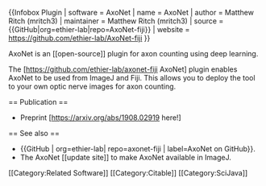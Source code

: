 {{Infobox Plugin
| software               = AxoNet
| name                   = AxoNet
| author                 = Matthew Ritch (mritch3)
| maintainer             = Matthew Ritch (mritch3)
| source                 = {{GitHub|org=ethier-lab|repo=AxoNet-fiji}}
| website                = https://github.com/ethier-lab/AxoNet-fiji
}}

AxoNet is an [[open-source]] plugin for axon counting using deep learning.

The [https://github.com/ethier-lab/axonet-fiji AxoNet] plugin enables AxoNet to be used from ImageJ and Fiji. This allows you to deploy the tool to your own optic nerve images for axon counting.

== Publication ==
* Preprint [https://arxiv.org/abs/1908.02919 here!] 

== See also ==
* {{GitHub | org=ethier-lab| repo=axonet-fiji | label=AxoNet on GitHub}}.
* The AxoNet [[update site]] to make AxoNet available in ImageJ.

[[Category:Related Software]]
[[Category:Citable]]
[[Category:SciJava]]
